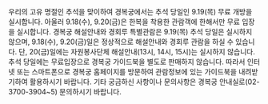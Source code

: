 우리의 고유 명절인 추석을 맞이하여 경복궁에서는 추석 당일인 9.19(목) 무료 개방을 실시합니다. 아울러 9.18(수), 9.20(금)은 한복을 착용한 관람객에 한해서만 무료 입장을 실시합니다. 경복궁 해설안내와 경회루 특별관람은 9.19(목) 추석 당일은 실시하지 않으며, 9.18(수), 9.20(금)일은 정상적으로 해설안내와 경회루 관람을 하실 수 있습니다. 단, 20(금)일에는 자원봉사단체 해설안내(13시, 14시, 15시)는 실시하지 않습니다. 추석 당일에는 무료입장으로 경복궁 가이드북을 별도로 판매하지 않습니다. 따라서 인터넷 또는 스마트폰으로 경복궁 홈페이지를 방문하여 관람정보에 있는 가이드북을 내려받기하여 활용하시기 바랍니다. 기타 궁금하신 사항이나 문의사항은 경복궁 안내실로(02-3700-3904~5) 문의하시기 바랍니다.